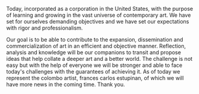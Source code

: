 Today, incorporated as a corporation in the United States, with the purpose of learning and growing in the vast universe of contemporary art.
We have set for ourselves demanding objectives and we have set our expectations with rigor and professionalism.

Our goal is to be able to contribute to the expansion, dissemination and commercialization of art in an efficient and objective manner. Reflection, analysis and knowledge will be our companions to transit and propose ideas that help collate a deeper art and a better world. The challenge is not easy but with the help of everyone we will be stronger and able to face today's challenges with the guarantees of achieving it. As of today we represent the colombo artist, frances carlos estupinan, of which we will have more news in the coming time. Thank you.